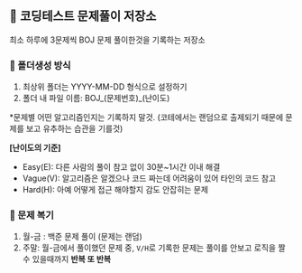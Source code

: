 ## 📌 코딩테스트 문제풀이 저장소
최소 하루에 3문제씩 BOJ 문제 풀이한것을 기록하는 저장소

### 💌 폴더생성 방식
1. 최상위 폴더는 YYYY-MM-DD 형식으로 설정하기
2. 폴더 내 파일 이름: BOJ_(문제번호)_(난이도)

*문제별 어떤 알고리즘인지는 기록하지 말것. (코테에서는 랜덤으로 출제되기 때문에 문제를 보고 유추하는 습관을 기를것)

**[난이도의 기준]**
- Easy(E): 다른 사람의 풀이 참고 없이 30분~1시간 이내 해결 
- Vague(V): 알고리즘은 알겠으나 코드 짜는데 어려움이 있어 타인의 코드 참고
- Hard(H): 아예 어떻게 접근 해야할지 감도 안잡히는 문제 

### 🥶 문제 복기 
1. 월-금 : 백준 문제 풀이 (문제는 랜덤)
2. 주말: 월-금에서 풀이했던 문제 중, `V/H`로 기록한 문제는 풀이를 안보고 로직을 짤 수 있을때까지 **반복 또 반복**
